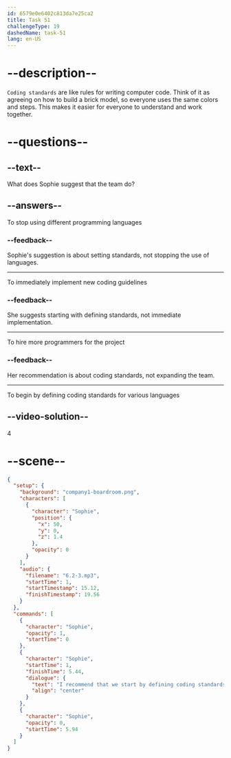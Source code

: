 ```yaml
---
id: 6579e0e6402c813da7e25ca2
title: Task 51
challengeType: 19
dashedName: task-51
lang: en-US
---
```


<!-- (Audio) Sophie: I recommend that we start by defining coding standards for different programming languages we use. -->

# --description--

`Coding standards` are like rules for writing computer code. Think of it as agreeing on how to build a brick model, so everyone uses the same colors and steps. This makes it easier for everyone to understand and work together.

# --questions--

## --text--

What does Sophie suggest that the team do?

## --answers--

To stop using different programming languages

### --feedback--

Sophie's suggestion is about setting standards, not stopping the use of languages.

---

To immediately implement new coding guidelines

### --feedback--

She suggests starting with defining standards, not immediate implementation.

---

To hire more programmers for the project

### --feedback--

Her recommendation is about coding standards, not expanding the team.

---

To begin by defining coding standards for various languages

## --video-solution--

4

# --scene--

```json
{
  "setup": {
    "background": "company1-boardroom.png",
    "characters": [
      {
        "character": "Sophie",
        "position": {
          "x": 50,
          "y": 0,
          "z": 1.4
        },
        "opacity": 0
      }
    ],
    "audio": {
      "filename": "6.2-3.mp3",
      "startTime": 1,
      "startTimestamp": 15.12,
      "finishTimestamp": 19.56
    }
  },
  "commands": [
    {
      "character": "Sophie",
      "opacity": 1,
      "startTime": 0
    },
    {
      "character": "Sophie",
      "startTime": 1,
      "finishTime": 5.44,
      "dialogue": {
        "text": "I recommend that we start by defining coding standards for different programming languages we use.",
        "align": "center"
      }
    },
    {
      "character": "Sophie",
      "opacity": 0,
      "startTime": 5.94
    }
  ]
}
```
